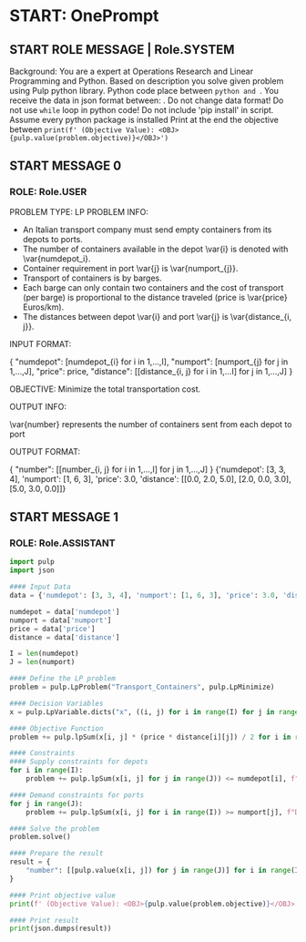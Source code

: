 # START: OnePrompt 
## START ROLE MESSAGE | Role.SYSTEM 
Background: You are a expert at Operations Research and Linear Programming and Python. Based on description you solve given problem using Pulp python library. Python code place between ```python and ```. You receive the data in json format between: <DATA></DATA>. Do not change data format! Do not use `while` loop in python code! Do not include 'pip install' in script. Assume every python package is installed Print at the end the objective between <OBJ></OBJ> `print(f' (Objective Value): <OBJ>{pulp.value(problem.objective)}</OBJ>')`  
## START MESSAGE 0 
### ROLE: Role.USER
<DESCRIPTION>
PROBLEM TYPE: LP
PROBLEM INFO:

- An Italian transport company must send empty containers from its depots to ports. 
- The number of containers available in the depot \var{i} is denoted with \var{numdepot_i}. 
- Container requirement in port \var{j} is \var{numport_{j}}. 
- Transport of containers is by barges. 
- Each barge can only contain two containers and the cost of transport (per barge) is proportional to the distance traveled (price is \var{price} Euros/km).
- The distances between depot \var{i} and port \var{j} is \var{distance_{i, j}}.

INPUT FORMAT:

{
	"numdepot": [numdepot_{i} for i in 1,...,I],
	"numport": [numport_{j} for j in 1,...,J],
	"price": price,
	"distance": [[distance_{i, j} for i in 1,...I] for j in 1,...,J]
}


OBJECTIVE: Minimize the total transportation cost.

OUTPUT INFO:

\var{number} represents the number of containers sent from each depot to port

OUTPUT FORMAT:

{
	"number": [[number_{i, j} for i in 1,...,I] for j in 1,...,J]
}
</DESCRIPTION>
<DATA>
{'numdepot': [3, 3, 4], 'numport': [1, 6, 3], 'price': 3.0, 'distance': [[0.0, 2.0, 5.0], [2.0, 0.0, 3.0], [5.0, 3.0, 0.0]]}</DATA>


## START MESSAGE 1 
### ROLE: Role.ASSISTANT
```python
import pulp
import json

#### Input Data
data = {'numdepot': [3, 3, 4], 'numport': [1, 6, 3], 'price': 3.0, 'distance': [[0.0, 2.0, 5.0], [2.0, 0.0, 3.0], [5.0, 3.0, 0.0]]}

numdepot = data['numdepot']
numport = data['numport']
price = data['price']
distance = data['distance']

I = len(numdepot)
J = len(numport)

#### Define the LP problem
problem = pulp.LpProblem("Transport_Containers", pulp.LpMinimize)

#### Decision Variables
x = pulp.LpVariable.dicts("x", ((i, j) for i in range(I) for j in range(J)), lowBound=0, cat='Integer')

#### Objective Function
problem += pulp.lpSum(x[i, j] * (price * distance[i][j]) / 2 for i in range(I) for j in range(J)), "Total_Transportation_Cost"

#### Constraints
#### Supply constraints for depots
for i in range(I):
    problem += pulp.lpSum(x[i, j] for j in range(J)) <= numdepot[i], f"Supply_Constraint_depot_{i}"

#### Demand constraints for ports
for j in range(J):
    problem += pulp.lpSum(x[i, j] for i in range(I)) >= numport[j], f"Demand_Constraint_port_{j}"

#### Solve the problem
problem.solve()

#### Prepare the result
result = {
    "number": [[pulp.value(x[i, j]) for j in range(J)] for i in range(I)]
}

#### Print objective value
print(f' (Objective Value): <OBJ>{pulp.value(problem.objective)}</OBJ>')

#### Print result
print(json.dumps(result))
```

